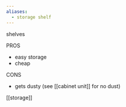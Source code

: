 ```yaml
---
aliases:
  - storage shelf
---
```

shelves

PROS
- easy storage
- cheap

CONS
- gets dusty (see [[cabinet unit]] for no dust)

[[storage]]